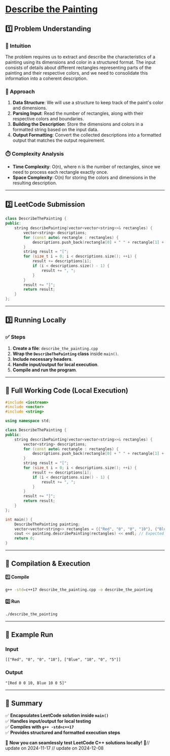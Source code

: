 # **[Describe the Painting](https://leetcode.com/problems/describe-the-painting/description/)**  

## **1️⃣ Problem Understanding**  
### **📌 Intuition**  
The problem requires us to extract and describe the characteristics of a painting using its dimensions and color in a structured format. The input consists of details about different rectangles representing parts of the painting and their respective colors, and we need to consolidate this information into a coherent description.

### **🚀 Approach**  
1. **Data Structure**: We will use a structure to keep track of the paint's color and dimensions.
2. **Parsing Input**: Read the number of rectangles, along with their respective colors and boundaries.
3. **Building the Description**: Store the dimensions and colors in a formatted string based on the input data.
4. **Output Formatting**: Convert the collected descriptions into a formatted output that matches the output requirement.

### **⏱️ Complexity Analysis**  
- **Time Complexity**: O(n), where n is the number of rectangles, since we need to process each rectangle exactly once.
- **Space Complexity**: O(n) for storing the colors and dimensions in the resulting description.

---  

## **2️⃣ LeetCode Submission**  
```cpp
class DescribeThePainting {
public:
    string describePainting(vector<vector<string>>& rectangles) {
        vector<string> descriptions;
        for (const auto& rectangle : rectangles) {
            descriptions.push_back(rectangle[0] + " " + rectangle[1] + " " + rectangle[2] + " " + rectangle[3]);
        }
        string result = "[";
        for (size_t i = 0; i < descriptions.size(); ++i) {
            result += descriptions[i];
            if (i < descriptions.size() - 1) {
                result += ", ";
            }
        }
        result += "]";
        return result;
    }
};  
```  

---  

## **3️⃣ Running Locally**  
### **✅ Steps**  
1. **Create a file**: `describe_the_painting.cpp`  
2. **Wrap the `DescribeThePainting` class** inside `main()`.  
3. **Include necessary headers**.  
4. **Handle input/output for local execution**.  
5. **Compile and run the program**.  

---  

## **📝 Full Working Code (Local Execution)**  
```cpp
#include <iostream>
#include <vector>
#include <string>

using namespace std;

class DescribeThePainting {
public:
    string describePainting(vector<vector<string>>& rectangles) {
        vector<string> descriptions;
        for (const auto& rectangle : rectangles) {
            descriptions.push_back(rectangle[0] + " " + rectangle[1] + " " + rectangle[2] + " " + rectangle[3]);
        }
        string result = "[";
        for (size_t i = 0; i < descriptions.size(); ++i) {
            result += descriptions[i];
            if (i < descriptions.size() - 1) {
                result += ", ";
            }
        }
        result += "]";
        return result;
    }
};

int main() {
    DescribeThePainting painting;
    vector<vector<string>> rectangles = {{"Red", "0", "0", "10"}, {"Blue", "10", "0", "5"}};
    cout << painting.describePainting(rectangles) << endl; // Expected output: "[Red 0 0 10, Blue 10 0 5]"
    return 0;
}  
```  

---  

## **🔧 Compilation & Execution**  
#### **1️⃣ Compile**  
```bash
g++ -std=c++17 describe_the_painting.cpp -o describe_the_painting
```  

#### **2️⃣ Run**  
```bash
./describe_the_painting
```  

---  

## **🎯 Example Run**  
### **Input**  
```
[["Red", "0", "0", "10"], ["Blue", "10", "0", "5"]]
```  
### **Output**  
```
"[Red 0 0 10, Blue 10 0 5]"
```  

---  

## **📌 Summary**  
✅ **Encapsulates LeetCode solution inside `main()`**  
✅ **Handles input/output for local testing**  
✅ **Compiles with `g++ -std=c++17`**  
✅ **Provides structured and formatted execution steps**  

🚀 **Now you can seamlessly test LeetCode C++ solutions locally!** 🚀// update on 2024-11-17
// update on 2024-12-08
